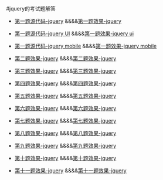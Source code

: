 #jquery的考试题解答

* [第一题源代码-jquery](https://github.com/Mrzhangjwei/exam/blob/gh-pages/1-jquery.html)
&&&&[第一题效果-jquery](http://521cjj.top/exam/1-jquery.html)

* [第一题源代码-jquery UI](https://github.com/Mrzhangjwei/exam/blob/gh-pages/1-jqueryui.html)
&&&&[第一题效果-jquery ui](http://521cjj.top/exam/1-jqueryui.html)

* [第一题源代码-jquery mobile](https://github.com/Mrzhangjwei/exam/blob/gh-pages/1-jquerymobile.html)
&&&&[第一题效果-jquery mobile](http://521cjj.top/exam/1-jquerymobile.html)

* [第二题效果-jquery](http://521cjj.top/exam/2.html)
&&&&[第二题效果-jquery](http://521cjj.top/exam/2.html)

* [第三题效果-jquery](http://521cjj.top/exam/3.html)
&&&&[第三题效果-jquery](http://521cjj.top/exam/3.html)

* [第四题效果-jquery](http://521cjj.top/exam/4.html)
&&&&[第四题效果-jquery](http://521cjj.top/exam/4.html)

* [第五题效果-jquery](http://521cjj.top/exam/5.html)
&&&&[第五题效果-jquery](http://521cjj.top/exam/5.html)

* [第六题效果-jquery](http://521cjj.top/exam/6２.html)
&&&&[第六题效果-jquery](http://521cjj.top/exam/6.html)

* [第七题效果-jquery](http://521cjj.top/exam/7.html)
&&&&[第七题效果-jquery](http://521cjj.top/exam/7.html)

* [第八题效果-jquery](http://521cjj.top/exam/8.html)
&&&&[第八题效果-jquery](http://521cjj.top/exam/8.html)

* [第九题效果-jquery](http://521cjj.top/exam/9.html)
&&&&[第九题效果-jquery](http://521cjj.top/exam/9.html)

* [第十题效果-jquery](http://521cjj.top/exam/10.html)
&&&&[第十题效果-jquery](http://521cjj.top/exam/10.html)

* [第十一题效果-jquery](http://521cjj.top/exam/11.html)
&&&&[第十一题效果-jquery](http://521cjj.top/exam/11.html)
